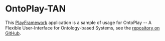 OntoPlay-TAN
=================================

This [PlayFramework](https://playframework.com/) application is a sample of usage for OntoPlay -- A Flexible User-Interface for Ontology-based Systems, see the [repository on GitHub](https://github.com/mdrozdo/OntoPlay).
